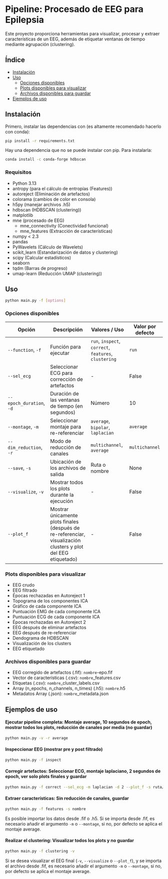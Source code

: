 # Pipeline: Procesado de EEG para Epilepsia

Este proyecto proporciona herramientas para visualizar, procesar y extraer características de un EEG, además de etiquetar ventanas de tiempo mediante agrupación (clustering).

## Índice
- [Instalación](#instalacion)
- [Uso](#uso)
    - [Opciones disponibles](#opciones-disponibles)
    - [Plots disponibles para visualizar](#plots-disponibles-para-visualizar)
    - [Archivos disponibles para guardar](#archivos-disponibles-para-guardar)
- [Ejemplos de uso](#ejemplos-de-uso)

## Instalación

Primero, instalar las dependencias con (es altamente recomendado hacerlo con conda):
```bash
pip install -r requirements.txt
```
Hay una dependencia que no se puede instalar con pip. Para instalarla:
```bash
conda install -c conda-forge hdbscan
```

### Requisitos

- Python 3.13
- antropy (para el cálculo de entropías (Features))
- autoreject (Eliminación de artefactos)
- colorama (cambios de color en consola)
- h5py (manejar archivos .h5)
- hdbscan (HDBSCAN (clustering))
- matplotlib
- mne (procesado de EEG)
    - mne_connectivity (Conectividad funcional)
    - mne_features (Extracción de características)
- numpy < 2.3
- pandas
- PyWavelets (Cálculo de Wavelets)
- scikit_learn (Estandarización de datos y clustering)
- scipy (Calcular estadísticos)
- seaborn
- tqdm (Barras de progreso)
- umap-learn (Reducción UMAP (clustering))

## Uso
```bash
python main.py -f [options]
```

### Opciones disponibles
| Opción                   | Descripción                                                                                                                                 | Valores / Uso                                         | Valor por defecto |
|--------------------------|---------------------------------------------------------------------------------------------------------------------------------------------|-------------------------------------------------------|-------------------|
| `--function`, `-f`       | Función para ejecutar                                                                                                                       | `run`, `inspect`, `correct`, `features`, `clustering` | `run`             |
| `--sel_ecg`              | Seleccionar ECG para corrección de artefactos                                                                                               | -                                                     | False             |
| `--epoch_duration`, `-d` | Duración de las ventanas de tiempo (en segundos)                                                                                            | Número                                                | 10                |
| `--montage`, `-m`        | Seleccionar montaje para re-referenciar                                                                                                     | `average`, `bipolar`, `laplacian`                     | `average`         |
| `--dim_reduction`, `-r`  | Modo de reducción de canales                                                                                                                | `multichannel`, `average`                             | `multichannel`    |
| `--save`, `-s`           | Ubicación de los archivos de salida                                                                                                         | Ruta o nombre                                         | None              |
| `--visualize`, `-v`      | Mostrar todos los plots durante la ejecución                                                                                                | -                                                     | False             |
| `--plot_f`               | Mostrar únicamente plots finales (después de re-referenciar, visualización clusters y plot del EEG etiquetado) | -                                                     | False             |

### Plots disponibles para visualizar
- EEG crudo
- EEG filtrado
- Épocas rechazadas en Autoreject 1
- Topograma de los componentes ICA
- Gráfico de cada componente ICA
- Puntuación EMG de cada componente ICA
- Puntuación ECG de cada componente ICA
- Épocas rechazadas en Autoreject 2
- EEG después de eliminar artefactos
- EEG después de re-referenciar
- Dendograma de HDBSCAN
- Visualización de los clusters
- EEG etiquetado

### Archivos disponibles para guardar
- EEG corregido de artefactos (.fif): `nombre`-epo.fif
- Vector de características (.csv): `nombre`_features.csv
- Etiquetas (.csv): `nombre`_cluster_labels.csv
- Array (n_epochs, n_channels, n_times) (.h5): `nombre`.h5
- Metadatos Array (.json): `nombre`_metadata.json

## Ejemplos de uso
#### Ejecutar pipeline completa: Montaje average, 10 segundos de epoch, mostrar todos los plots, reducción de canales por media (no guardar)
```bash
python main.py -v -r average
```

#### Inspeccionar EEG (mostrar pre y post filtrado)
```bash
python main.py -f inspect
```

#### Corregir artefactos: Seleccionar ECG, montaje laplaciano, 2 segundos de epoch, ver solo plots finales y guardar
```bash
python main.py -f correct --sel_ecg -m laplacian -d 2 --plot_f -s ruta/nombre
```

#### Extraer características: Sin reducción de canales, guardar
```bash
python main.py -f features -s nombre
```
Es posible importar los datos desde .fif o .h5. Si se importa desde .fif, es necesario añadir el argumento `-m` o `--montage`, si no, por defecto se aplica el montaje average. 

#### Realizar el clustering: Visualizar todos los plots y no guardar
```bash
python main.py -f clustering -v
```
Si se desea visualizar el EEG final (`-v`, `--visualize` o `--plot_f`), y se importa el archivo desde .fif, es necesario añadir el argumento `-m` o `--montage`, si no, por defecto se aplica el montaje average.
